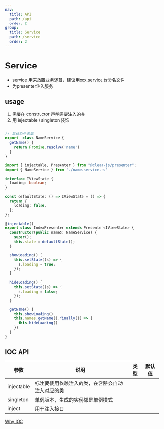 ```yaml
---
nav:
  title: API
  path: /api
  order: 2
group:
  title: Service
  path: /service
  order: 2
---
```


# Service
- service 用来放置业务逻辑，建议用xxx.service.ts命名文件
- 为presenter注入服务
## usage

1. 需要在 constructor 声明需要注入的类
2. 用 injectable / singleton 装饰

```typescript | pure

// 具体的业务类
export  class NameService {
  getName() {
    return Promise.resolve('name')
  }
}
```
```typescript | pure
import { injectable, Presenter } from "@clean-js/presenter";
import { NameService } from './name.service.ts'

interface IViewState {
  loading: boolean;
}

const defaultState: () => IViewState = () => {
  return {
    loading: false,
  };
};

@injectable()
export class IndexPresenter extends Presenter<IViewState> {
  constructor(public nameS: NameService) {
    super();
    this.state = defaultState();
  }

  showLoading() {
    this.setState((s) => {
      s.loading = true;
    });
  }
  
  hideLoading() {
    this.setState((s) => {
      s.loading = false;
    });
  }

  getName() {
    this.showLoading()
    this.names.getName().finally(() => {
      this.hideLoading()
    })
  }
}
```

## IOC API

| 参数       | 说明                                             | 类型 | 默认值 |
| ---------- | ------------------------------------------------ | ---- | ------ |
| injectable | 标注要使用依赖注入的类，在容器会自动注入对应的类 |      |        |
| singleton  | 单例版本，生成的实例都是单例模式                 |      |        |
| inject     | 用于注入接口                                     |      |        |

[Why IOC](https://www.google.com/search?q=why+ioc)
